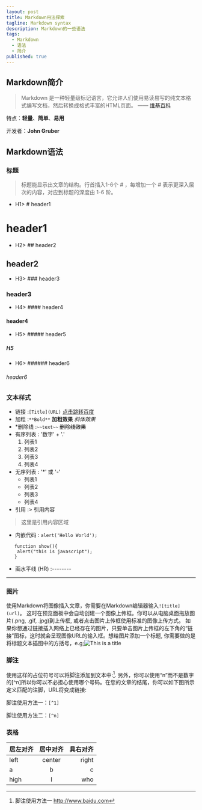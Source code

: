 ```yaml
---
layout: post
title: Markdown用法探索
tagline: Markdown syntax
description: Markdown的一些语法
tags:
  - Markdown
  - 语法
  - 简介
published: true
---
```



## Markdown简介

> Markdown 是一种轻量级标记语言，它允许人们使用易读易写的纯文本格式编写文档，然后转换成格式丰富的HTML页面。 —— [维基百科](https://zh.wikipedia.org/wiki/Markdown)

 特点：**轻量**、**简单**、**易用**

 开发者：**John Gruber**


## Markdown语法

### 标题

>标题能显示出文章的结构。行首插入1-6个 # ，每增加一个 # 表示更深入层次的内容，对应到标题的深度由 1-6 阶。  

* H1> # header1
# header1
* H2> ## header2
## header2
* H3> ### header3
### header3
* H4> #### header4
#### header4
* H5> ##### header5
##### **H5**
* H6> ###### header6
###### header6


### 文本样式
* 链接 :`[Title](URL)`
	[点击跳转百度](http://www.baidu.com)
* 加粗 :`**Bold**`
	**加粗效果**
	*斜体效果*
* *删除线 :`~~text~~`
	~~删除线效果~~
* 有序列表 : '数字' + '.'
   1. 列表1
   2. 列表2
   3. 列表3
   4. 列表4
* 无序列表 : '*' 或 '-'
   * 列表1
   * 列表2
   * 列表3
   * 列表4
* 引用 :> 引用内容
> 这里是引用内容区域

* 内嵌代码 : `alert('Hello World');`
```
   function show(){
   	alert("this is javascript");
   }
```
* 画水平线 (HR) :--------  

---

### 图片

使用Markdown将图像插入文章，你需要在Markdown编辑器输入```![title](url)```。 这时在预览面板中会自动创建一个图像上传框。你可以从电脑桌面拖放图片(.png, .gif, .jpg)到上传框, 或者点击图片上传框使用标准的图像上传方式。 如果你想通过链接插入网络上已经存在的图片，只要单击图片上传框的左下角的“链接”图标，这时就会呈现图像URL的输入框。想给图片添加一个标题, 你需要做的是将标题文本插图中的方括号，e.g;![This is a title](http://pic.58pic.com/58pic/14/27/45/71r58PICmDM_1024.jpg)

### 脚注
使用这样的占位符号可以将脚注添加到文本中:[^1]. 另外，你可以使用“n”而不是数字的[^n]所以你可以不必担心使用哪个号码。在您的文章的结尾，你可以如下图所示定义匹配的注脚，URL将变成链接:

脚注使用方法一：```[^1]```

脚注使用方法二：```[^n]```


### 表格

|居左对齐 |  居中对齐  |  具右对齐 |
| :--- | :----: | ----: |
| left | center | right |
| a   |   b    |     c| 
| high |   I    |   who |


[^1]: 脚注使用方法一  http://www.baidu.com
